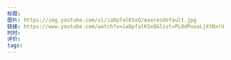 ```yaml
---
标题: 
图片: https://img.youtube.com/vi/iaDpfalKSxQ/maxresdefault.jpg
链接: https://www.youtube.com/watch?v=iaDpfalKSxQ&list=PL8dPuuaLjXtNxrUcgYGmPneX1PTStLDQx&index=2
时时: 
评价: 
tags:
---
```





